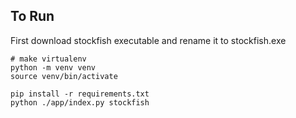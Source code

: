 ## To Run

First download stockfish executable and rename it to stockfish.exe

```
# make virtualenv
python -m venv venv
source venv/bin/activate

pip install -r requirements.txt
python ./app/index.py stockfish
```